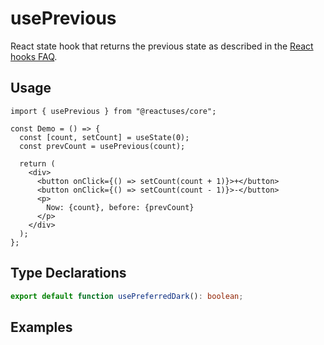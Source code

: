 # usePrevious

React state hook that returns the previous state as described in the [React hooks FAQ](https://reactjs.org/docs/hooks-faq.html#how-to-get-the-previous-props-or-state).

## Usage

```tsx
import { usePrevious } from "@reactuses/core";

const Demo = () => {
  const [count, setCount] = useState(0);
  const prevCount = usePrevious(count);

  return (
    <div>
      <button onClick={() => setCount(count + 1)}>+</button>
      <button onClick={() => setCount(count - 1)}>-</button>
      <p>
        Now: {count}, before: {prevCount}
      </p>
    </div>
  );
};
```

## Type Declarations

```ts
export default function usePreferredDark(): boolean;
```

## Examples

